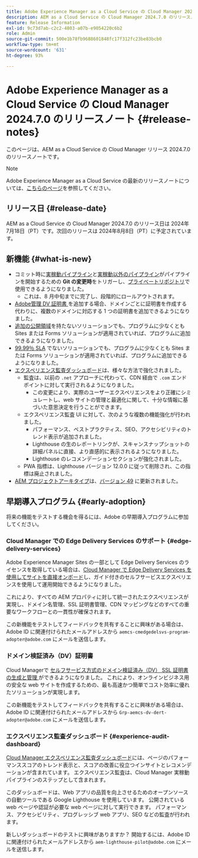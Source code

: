 ```yaml
---
title: Adobe Experience Manager as a Cloud Service の Cloud Manager 2024.7.0 のリリースノート
description: AEM as a Cloud Service の Cloud Manager 2024.7.0 のリリースノートです。
feature: Release Information
exl-id: 9c73d7ab-c2c2-4803-a07b-e9054220c6b2
role: Admin
source-git-commit: 500e1b78fb9688601848fc17f312fc23be83bcb0
workflow-type: tm+mt
source-wordcount: '631'
ht-degree: 93%

---
```



# Adobe Experience Manager as a Cloud Service の Cloud Manager 2024.7.0 のリリースノート {#release-notes}

このページは、AEM as a Cloud Service の Cloud Manager リリース 2024.7.0 のリリースノートです。

>[!NOTE]
>
>Adobe Experience Manager as a Cloud Service の最新のリリースノートについては、[こちらのページ](/help/release-notes/release-notes-cloud/release-notes-current.md)を参照してください。

## リリース日 {#release-date}

AEM as a Cloud Service の Cloud Manager 2024.7.0 のリリース日は 2024年7月18日（PT）です。次回のリリースは 2024年8月8日（PT）に予定されています。

## 新機能 {#what-is-new}

* コミット時に[実稼動パイプライン](/help/implementing/cloud-manager/configuring-pipelines/configuring-production-pipelines.md#adding-production-pipeline)と[実稼動以外のパイプライン](/help/implementing/cloud-manager/configuring-pipelines/configuring-non-production-pipelines.md#adding-non-production-pipeline)がパイプラインを開始するための **Git の変更時**&#x200B;をトリガーし、[プライベートリポジトリ](/help/implementing/cloud-manager/managing-code/private-repositories.md)で使用できるようになりました。
   * これは、8 月中旬までに完了し、段階的にロールアウトされます。
* [Adobe管理 DV 証明書 ](/help/implementing/cloud-manager/managing-ssl-certifications/add-ssl-certificate.md) を追加する場合、ドメインごとに証明書を作成する代わりに、複数のドメインに対応する 1 つの証明書を追加できるようになりました。
* [追加の公開領域](/help/operations/additional-publish-regions.md)を持たないソリューションでも、プログラムに少なくとも Sites または Forms ソリューションが適用されていれば、プログラムに追加できるようになりました。
* [99.99％ SLA](/help/implementing/cloud-manager/getting-access-to-aem-in-cloud/creating-production-programs.md#sla) でないソリューションでも、プログラムに少なくとも Sites または Forms ソリューションが適用されていれば、プログラムに追加できるようになりました。
* [エクスペリエンス監査ダッシュボード](/help/implementing/cloud-manager/experience-audit-dashboard.md)は、様々な方法で強化されました。
   * 監査は、以前の `.net` アプローチに代わって、CDN 経由で `.com` エンドポイントに対して実行されるようになりました。
      * この変更により、実際のユーザーエクスペリエンスをより正確にシミュレートし、web サイトの管理と最適化に関して、十分な情報に基づいた意思決定を行うことができます。
   * エクスペリエンス監査 UI に対して、次のような複数の機能強化が行われました。
      * パフォーマンス、ベストプラクティス、SEO、アクセシビリティのトレンド表示が追加されました。
      * Lighthouse の生のレポートリンクが、スキャンスナップショットの詳細パネルに直接、より直感的に表示されるようになりました。
      * Lighthouse のレコメンデーションセクションが強化されました。
   * PWA 指標は、Lighthouse バージョン 12.0.0 に従って削除され、この指標は廃止されました。
* [AEM プロジェクトアーキタイプ](https://experienceleague.adobe.com/docs/experience-manager-core-components/using/developing/archetype/overview.html?lang=ja)は、[バージョン 49](https://github.com/adobe/aem-project-archetype/tree/aem-project-archetype-49) に更新されました。

## 早期導入プログラム {#early-adoption}

将来の機能をテストする機会を得るには、Adobe の早期導入プログラムに参加してください。

### Cloud Manager での Edge Delivery Services のサポート {#edge-delivery-services}

Adobe Experience Manager Sites の一部として Edge Delivery Services のライセンスを取得している場合は、[Cloud Manager で Edge Delivery Services を使用してサイトを直接オンボード](/help/implementing/cloud-manager/edge-delivery/introduction-to-edge-delivery-services.md)し、ガイド付きのセルフサービスエクスペリエンスを使用して運用開始できるようになりました。

これにより、すべての AEM プロパティに対して統一されたエクスペリエンスが実現し、ドメイン名管理、SSL 証明書管理、CDN マッピングなどのすべての重要なワークフローとの一貫性が確保されます。

この新機能をテストしてフィードバックを共有することに興味がある場合は、Adobe ID に関連付けられたメールアドレスから `aemcs-cmedgedelsvs-program-adopter@adobe.com` にメールを送信します。

### ドメイン検証済み（DV）証明書

Cloud Managerで [ セルフサービス方式のドメイン検証済み（DV） SSL 証明書の生成と管理 ](/help/implementing/cloud-manager/managing-ssl-certifications/add-ssl-certificate.md) ができるようになりました。 これにより、オンラインビジネス用の安全な web サイトを作成するための、最も高速かつ簡単でコスト効率に優れたソリューションが実現します。

この新機能をテストしてフィードバックを共有することに興味がある場合は、Adobe ID に関連付けられたメールアドレスから `Grp-aemcs-dv-dert-adopter@adobe.com` にメールを送信します。

### エクスペリエンス監査ダッシュボード {#experience-audit-dashboard}

[Cloud Manager エクスペリエンス監査ダッシュボード](/help/implementing/cloud-manager/experience-audit-dashboard.md)には、ページのパフォーマンススコアのトレンド表示と、スコアの改善に役立つインサイトとレコメンデーションが含まれています。 エクスペリエンス監査は、Cloud Manager 実稼動パイプラインのステップとして含まれます。

このダッシュボードは、Web アプリの品質を向上させるためのオープンソースの自動ツールである Google Lighthouse を使用しています。 公開されている web ページや認証が必要な web ページに対して実行できます。 パフォーマンス、アクセシビリティ、プログレッシブ web アプリ、SEO などの監査が行われます。

新しいダッシュボードのテストに興味がありますか？ 開始するには、Adobe ID に関連付けられたメールアドレスから `aem-lighthouse-pilot@adobe.com` にメールを送信します。
